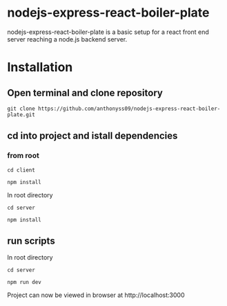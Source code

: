 # nodejs-express-react-boiler-plate

nodejs-express-react-boiler-plate is a basic setup for a react front end server reaching a node.js backend server.

# Installation

## Open terminal and clone repository

`git clone https://github.com/anthonyss09/nodejs-express-react-boiler-plate.git`

## cd into project and istall dependencies

### from root

`cd client`

`npm install`

In root directory

`cd server`

`npm install`

## run scripts

In root directory

`cd server`

`npm run dev`

Project can now be viewed in browser at http://localhost:3000
